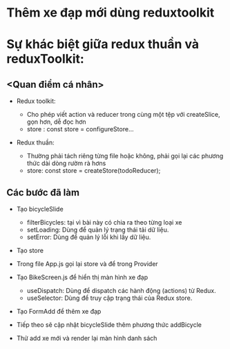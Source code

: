 # Thêm xe đạp mới dùng reduxtoolkit 

# Sự khác biệt giữa redux thuần và reduxToolkit:
## <Quan điểm cá nhân>

* Redux toolkit: 
  * Cho phép viết action và reducer trong cùng một tệp với createSlice, gọn hơn, dễ đọc hơn
  * store : const store = configureStore...

* Redux thuần: 
  * Thường phải tách riêng từng file hoặc không, phải gọi lại các phương thức dài dòng rườm rà hơns
  * store: const store = createStore(todoReducer);

## Các bước đã làm

* Tạo bicycleSlide
  * filterBicycles: tại vì bài này có chia ra theo từng loại xe
  * setLoading: Dùng để quản lý trạng thái tải dữ liệu.
  * setError: Dùng để quản lý lỗi khi lấy dữ liệu.

* Tạo store 
* Trong file App.js gọi lại store và để trong Provider

* Tạo BikeScreen.js để hiển thị màn hình xe đạp
  * useDispatch: Dùng để dispatch các hành động (actions) từ Redux.
  * useSelector: Dùng để truy cập trạng thái của Redux store.

* Tạo FormAdd để thêm xe đạp

* Tiếp theo sẽ cập nhật bicycleSlide thêm phương thức addBicycle

* Thử add xe mới và render lại màn hình danh sách
